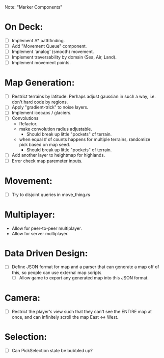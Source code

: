 Note: "Marker Components"

# On Deck:
- [ ] Implement A* pathfinding.
- [ ] Add "Movement Queue" component.
- [ ] Implement 'analog' (smooth) movement.
- [ ] Implement traversability by domain (Sea, Air, Land).
- [ ] Implement movement points.

# Map Generation:
- [ ] Restrict terrains by latitude. Perhaps adjust gaussian in such a way, i.e. don't hard code by regions.
- [ ] Apply "gradient-trick" to noise layers.
- [ ] Implement icecaps / glaciers.
- [ ] Convolutions
    - Refactor.
    - make convolution radius adjustable.
        - Should break up little "pockets" of terrain.
    - when equal # of counts happens for multiple terrains, randomize pick based on map seed.
        - Should break up little "pockets" of terrain.
- [ ] Add another layer to heightmap for highlands.
- [ ] Error check map paremeter inputs.

# Movement:
- [ ] Try to disjoint queries in move_thing.rs

# Multiplayer:
- Allow for peer-to-peer multiplayer.
- Allow for server multiplayer.

# Data Driven Design:
- [ ] Define JSON format for map and a parser that can generate a map off of this, so people can use external map scripts.
    - [ ] Allow game to export any generated map into this JSON format.

# Camera:
- [ ] Restrict the player's view such that they can't see the ENTIRE map at once, and can infinitely scroll the map East <-> West.

# Selection:
- [ ] Can PickSelection state be bubbled up?
